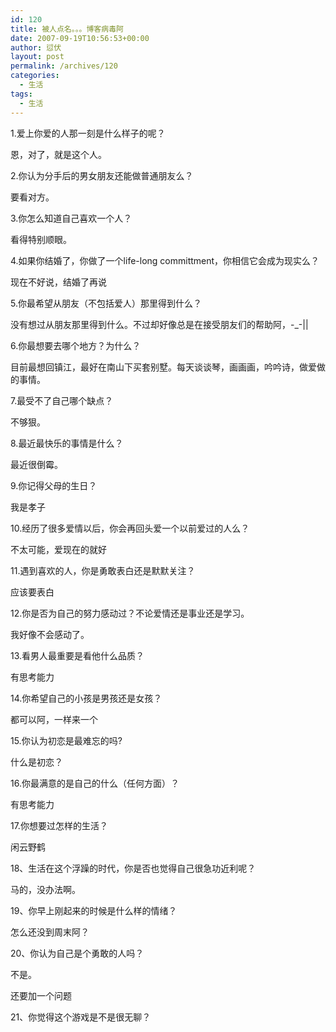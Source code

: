 ```yaml
---
id: 120
title: 被人点名。。。博客病毒阿
date: 2007-09-19T10:56:53+00:00
author: 愆伏
layout: post
permalink: /archives/120
categories:
  - 生活
tags:
  - 生活
---
```

1.爱上你爱的人那一刻是什么样子的呢？
  
恩，对了，就是这个人。
  
2.你认为分手后的男女朋友还能做普通朋友么？
  
要看对方。
  
3.你怎么知道自己喜欢一个人？
  
看得特别顺眼。
  
4.如果你结婚了，你做了一个life-long committment，你相信它会成为现实么？
  
现在不好说，结婚了再说
  
5.你最希望从朋友（不包括爱人）那里得到什么？
  
没有想过从朋友那里得到什么。不过却好像总是在接受朋友们的帮助阿，-_-||
  
6.你最想要去哪个地方？为什么？
  
目前最想回镇江，最好在南山下买套别墅。每天谈谈琴，画画画，吟吟诗，做爱做的事情。
  
7.最受不了自己哪个缺点？
  
不够狠。
  
8.最近最快乐的事情是什么？
  
最近很倒霉。
  
9.你记得父母的生日？
  
我是孝子
  
10.经历了很多爱情以后，你会再回头爱一个以前爱过的人么？
  
不太可能，爱现在的就好
  
11.遇到喜欢的人，你是勇敢表白还是默默关注？
  
<!--more-->应该要表白


  
12.你是否为自己的努力感动过？不论爱情还是事业还是学习。
  
我好像不会感动了。
  
13.看男人最重要是看他什么品质？
  
有思考能力
  
14.你希望自己的小孩是男孩还是女孩？
  
都可以阿，一样来一个
  
15.你认为初恋是最难忘的吗?
  
什么是初恋？
  
16.你最满意的是自己的什么（任何方面）？
  
有思考能力
  
17.你想要过怎样的生活？
  
闲云野鹤
  
18、生活在这个浮躁的时代，你是否也觉得自己很急功近利呢？
  
马的，没办法啊。
  
19、你早上刚起来的时候是什么样的情绪？
  
怎么还没到周末阿？
  
20、你认为自己是个勇敢的人吗？
  
不是。
  
还要加一个问题
  
21、你觉得这个游戏是不是很无聊？